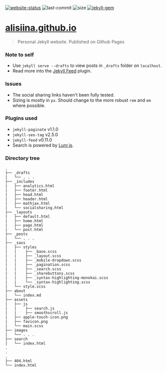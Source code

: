 [![website-status](https://img.shields.io/website-up-down-green-red/https/alisiina.github.io.svg?style=flat)](https://alisiina.github.io) ![last-commit](https://img.shields.io/github/last-commit/alisiina/alisiina.github.io.svg?colorB=blue&style=flat) ![size](https://img.shields.io/github/repo-size/alisiina/alisiina.github.io.svg?colorB=red&style=flat) [![jekyll-gem](https://img.shields.io/gem/v/jekyll.svg?colorB=blueviolet&label=jekyll&style=flat)](https://rubygems.org/gems/jekyll/versions/3.8.5)

# [alisiina.github.io](https://alisiina.github.io)

> Personal Jekyll website. Published on Github Pages

### Note to self

- Use `jekyll serve --drafts` to view posts in `_drafts` folder on `localhost`.
- Read more into the [Jekyll Feed](https://github.com/jekyll/jekyll-feed) plugin.

### Issues

- The social sharing links haven't been fully tested.
- Sizing is mostly in `px`. Should change to the more robust `rem` and `em` where possible.

### Plugins used

- `jekyll-paginate` v1.1.0
- `jekyll-seo-tag` v2.5.0
- `jekyll-feed` v0.11.0
- Search is powered by [Lunr.js](https://lunrjs.com/).

### Directory tree

```
.
├── _drafts
|   └── . . .
├── _includes
|   ├── analytics.html
|   ├── footer.html
|   ├── head.html
|   ├── header.html
|   ├── mathjax.html
|   └── socialsharing.html
├── _layouts
|   ├── default.html
|   ├── home.html
|   ├── page.html
|   └── post.html
├── _posts
|   └── . . .
├── _sass
|   ├── styles
|   |    ├── _base.scss
|   |    ├── _layout.scss
|   |    ├── _mobile-dropdown.scss
|   |    ├── _pagination.scss
|   |    ├── _search.scss
|   |    ├── _sharebuttons.scss
|   |    ├── _syntax-highlighting-monokai.scss
|   |    └── _syntax-highlighting.scss
|   └── style.scss
├── about
|   └── index.md
├── assets
|   ├── js
|   |    ├── search.js
|   |    ├── smoothscroll.js
|   ├── apple-touch-icon.png
|   ├── favicon.png
|   └── main.scss
├── images
|   └── . . .
├── search
|   └── index.html
.
.
.
├── 404.html
└── index.html
```
